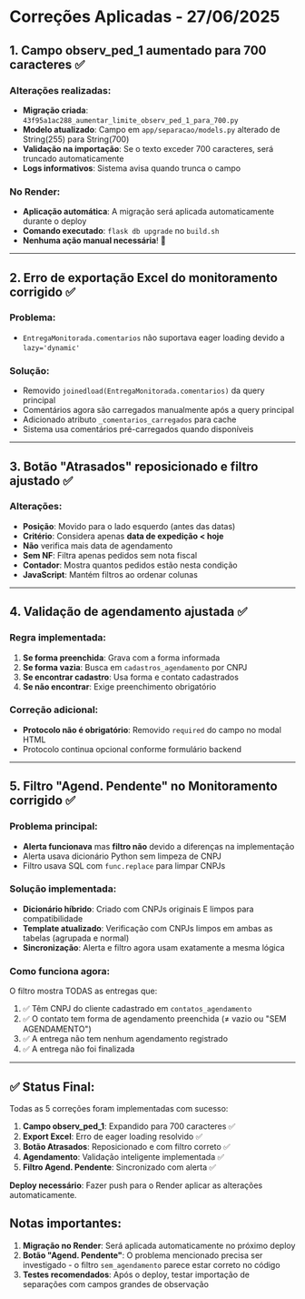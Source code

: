 # Correções Aplicadas - 27/06/2025

## 1. Campo observ_ped_1 aumentado para 700 caracteres ✅

### Alterações realizadas:
- **Migração criada**: `43f95a1ac288_aumentar_limite_observ_ped_1_para_700.py`
- **Modelo atualizado**: Campo em `app/separacao/models.py` alterado de String(255) para String(700)
- **Validação na importação**: Se o texto exceder 700 caracteres, será truncado automaticamente
- **Logs informativos**: Sistema avisa quando trunca o campo

### No Render:
- **Aplicação automática**: A migração será aplicada automaticamente durante o deploy
- **Comando executado**: `flask db upgrade` no `build.sh`
- **Nenhuma ação manual necessária**! 🎉

---

## 2. Erro de exportação Excel do monitoramento corrigido ✅

### Problema:
- `EntregaMonitorada.comentarios` não suportava eager loading devido a `lazy='dynamic'`

### Solução:
- Removido `joinedload(EntregaMonitorada.comentarios)` da query principal
- Comentários agora são carregados manualmente após a query principal
- Adicionado atributo `_comentarios_carregados` para cache
- Sistema usa comentários pré-carregados quando disponíveis

---

## 3. Botão "Atrasados" reposicionado e filtro ajustado ✅

### Alterações:
- **Posição**: Movido para o lado esquerdo (antes das datas)
- **Critério**: Considera apenas **data de expedição < hoje** 
- **Não** verifica mais data de agendamento
- **Sem NF**: Filtra apenas pedidos sem nota fiscal
- **Contador**: Mostra quantos pedidos estão nesta condição
- **JavaScript**: Mantém filtros ao ordenar colunas

---

## 4. Validação de agendamento ajustada ✅

### Regra implementada:
1. **Se forma preenchida**: Grava com a forma informada
2. **Se forma vazia**: Busca em `cadastros_agendamento` por CNPJ
3. **Se encontrar cadastro**: Usa forma e contato cadastrados
4. **Se não encontrar**: Exige preenchimento obrigatório

### Correção adicional:
- **Protocolo não é obrigatório**: Removido `required` do campo no modal HTML
- Protocolo continua opcional conforme formulário backend

---

## 5. Filtro "Agend. Pendente" no Monitoramento corrigido ✅

### Problema principal:
- **Alerta funcionava** mas **filtro não** devido a diferenças na implementação
- Alerta usava dicionário Python sem limpeza de CNPJ
- Filtro usava SQL com `func.replace` para limpar CNPJs

### Solução implementada:
- **Dicionário híbrido**: Criado com CNPJs originais E limpos para compatibilidade
- **Template atualizado**: Verificação com CNPJs limpos em ambas as tabelas (agrupada e normal)
- **Sincronização**: Alerta e filtro agora usam exatamente a mesma lógica

### Como funciona agora:
O filtro mostra TODAS as entregas que:
1. ✅ Têm CNPJ do cliente cadastrado em `contatos_agendamento`
2. ✅ O contato tem forma de agendamento preenchida (≠ vazio ou "SEM AGENDAMENTO")
3. ✅ A entrega não tem nenhum agendamento registrado
4. ✅ A entrega não foi finalizada

---

## ✅ Status Final:

Todas as 5 correções foram implementadas com sucesso:
1. **Campo observ_ped_1**: Expandido para 700 caracteres ✅
2. **Export Excel**: Erro de eager loading resolvido ✅  
3. **Botão Atrasados**: Reposicionado e com filtro correto ✅
4. **Agendamento**: Validação inteligente implementada ✅
5. **Filtro Agend. Pendente**: Sincronizado com alerta ✅

**Deploy necessário**: Fazer push para o Render aplicar as alterações automaticamente.

## Notas importantes:

1. **Migração no Render**: Será aplicada automaticamente no próximo deploy
2. **Botão "Agend. Pendente"**: O problema mencionado precisa ser investigado - o filtro `sem_agendamento` parece estar correto no código
3. **Testes recomendados**: Após o deploy, testar importação de separações com campos grandes de observação 